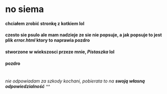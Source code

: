 # no siema
#### chciałem zrobić stronkę z kotkiem lol
#### czesto sie psulo ale mam nadzieje ze sie nie popsuje, a jak popsuje to jest plik *error.html* ktory to naprawia pozdro
#### stworzone w wiekszosci przeze mnie, *Pistaszka* lol
#### pozdro
#
#
#
#
#
#
#
#
#
###### nie odpowiadam za szkody kochani, pobierata to na __swoją własną odpowiedzialność__ ^^
